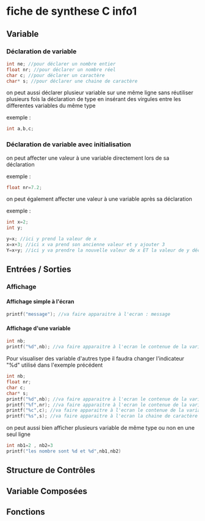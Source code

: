 # fiche de synthese C info1

## Variable 

### Déclaration de variable
```c 
int ne; //pour déclarer un nombre entier
float nr; //pour déclarer un nombre réel
char c; //pour déclarer un caractère
char* s; //pour déclarer une chaine de caractère
```
on peut aussi déclarer plusieur variable sur une même ligne 
sans réutiliser plusieurs fois la déclaration de type en insérant 
des virgules entre les differentes variables du même type

exemple : 
```c
int a,b,c;
```
### Déclaration de variable avec initialisation 

on peut affecter une valeur à une variable directement lors de sa déclaration

exemple : 
```c
float nr=7.2;
```

on peut également affecter une valeur à une variable après sa déclaration 

exemple : 
```c
int x=2;
int y;

y=x; //ici y prend la valeur de x
x=x+3; //ici x va prend son ancienne valeur et y ajouter 3
Y=x+y; //ici y va prendre la nouvelle valeur de x ET la valeur de y déclarée précédemment
```


## Entrées / Sorties

### Affichage

#### Affichage simple à l'écran 

```c
printf("message"); //va faire apparaitre à l'ecran : message
```
#### Affichage d'une variable

```c
int nb;
printf("%d",nb); //va faire apparaitre à l'ecran le contenue de la variable int nb
```
Pour visualiser des variable d'autres type il faudra changer l'indicateur "%d" utilisé dans l'exemple précédent 

```c
int nb;
float nr;
char c;
char* s;
printf("%d",nb); //va faire apparaitre à l'ecran le contenue de la variable int nb
printf("%f",nr); //va faire apparaitre à l'ecran le contenue de la variable float nr
printf("%c",c); //va faire apparaitre à l'ecran le contenue de la variable char c
printf("%s",s); //va faire apparaitre à l'ecran la chaine de caractère contenue dans la variable char* s
```
on peut aussi bien afficher plusieurs variable de même type ou non en une seul ligne

```c
int nb1=2 , nb2=3
printf("les nombre sont %d et %d",nb1,nb2)
```


## Structure de Contrôles

## Variable Composées 

## Fonctions
